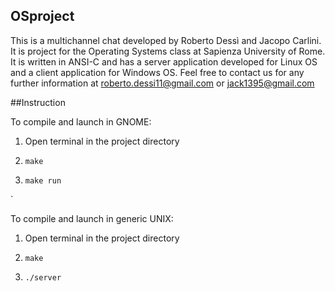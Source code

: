 ## OSproject

This is a multichannel chat developed by Roberto Dessì and Jacopo Carlini.
It is project for the Operating Systems class at Sapienza University of Rome.
It is written in ANSI-C and has a server application developed for Linux OS and a client application for Windows OS.
Feel free to contact us for any further information at roberto.dessi11@gmail.com or jack1395@gmail.com


##Instruction

To compile and launch in GNOME:

1. Open terminal in the project directory 

2. `make `

3. `make run `

`

To compile and launch in generic UNIX:

1. Open terminal in the project directory 

2. `make `

3. `./server`
